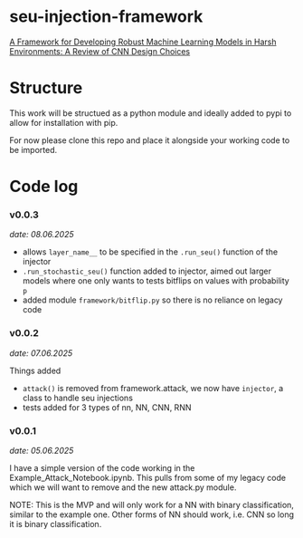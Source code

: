 # seu-injection-framework
[A Framework for Developing Robust Machine Learning Models in Harsh Environments: A Review of CNN Design Choices](https://research-information.bris.ac.uk/en/publications/a-framework-for-developing-robust-machine-learning-models-in-hars)

# Structure

This work will be structued as a python module and ideally added to pypi to allow for installation with pip.

For now please clone this repo and place it alongside your working code to be imported.

# Code log

### v0.0.3
*date: 08.06.2025*
- allows `layer_name__` to be specified in the `.run_seu()` function of the injector
- `.run_stochastic_seu()` function added to injector, aimed out larger models where one only wants to tests bitflips on values with probability `p`
- added module `framework/bitflip.py` so there is no reliance on legacy code

### v0.0.2
*date: 07.06.2025*

Things added 
- `attack()` is removed from framework.attack, we now have `injector`, a class to handle seu injections
- tests added for 3 types of nn, NN, CNN, RNN

### v0.0.1

*date: 05.06.2025*

I have a simple version of the code working in the Example_Attack_Notebook.ipynb. This pulls from some of my legacy code which we will want to remove and the new attack.py module. 

NOTE: This is the MVP and will only work for a NN with binary classification, similar to the example one. Other forms of NN should work, i.e. CNN so long it is binary classification. 